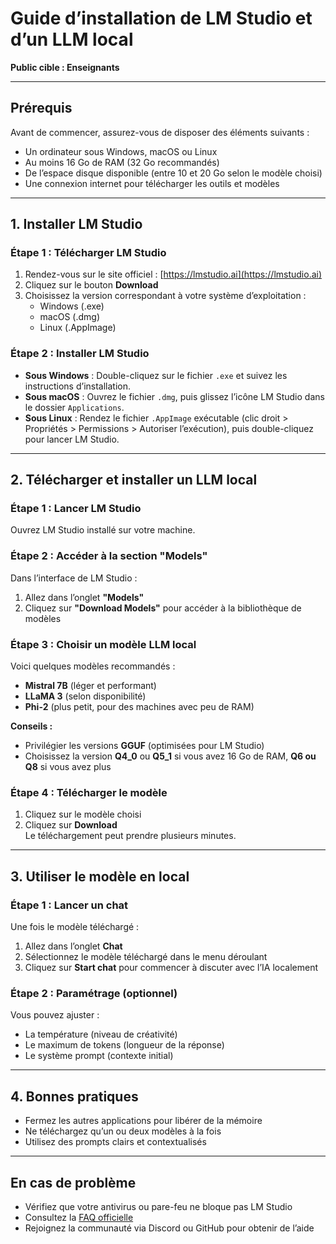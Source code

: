 # Guide d’installation de LM Studio et d’un LLM local  
**Public cible : Enseignants**

---

## Prérequis

Avant de commencer, assurez-vous de disposer des éléments suivants :

- Un ordinateur sous Windows, macOS ou Linux
- Au moins 16 Go de RAM (32 Go recommandés)
- De l’espace disque disponible (entre 10 et 20 Go selon le modèle choisi)
- Une connexion internet pour télécharger les outils et modèles

---

## 1. Installer LM Studio

### Étape 1 : Télécharger LM Studio

1. Rendez-vous sur le site officiel : [https://lmstudio.ai](https://lmstudio.ai)
2. Cliquez sur le bouton **Download**
3. Choisissez la version correspondant à votre système d’exploitation :
   - Windows (.exe)
   - macOS (.dmg)
   - Linux (.AppImage)

### Étape 2 : Installer LM Studio

- **Sous Windows** : Double-cliquez sur le fichier `.exe` et suivez les instructions d’installation.
- **Sous macOS** : Ouvrez le fichier `.dmg`, puis glissez l’icône LM Studio dans le dossier `Applications`.
- **Sous Linux** : Rendez le fichier `.AppImage` exécutable (clic droit > Propriétés > Permissions > Autoriser l’exécution), puis double-cliquez pour lancer LM Studio.

---

## 2. Télécharger et installer un LLM local

### Étape 1 : Lancer LM Studio

Ouvrez LM Studio installé sur votre machine.

### Étape 2 : Accéder à la section "Models"

Dans l’interface de LM Studio :
1. Allez dans l’onglet **"Models"**
2. Cliquez sur **"Download Models"** pour accéder à la bibliothèque de modèles

### Étape 3 : Choisir un modèle LLM local

Voici quelques modèles recommandés :

- **Mistral 7B** (léger et performant)
- **LLaMA 3** (selon disponibilité)
- **Phi-2** (plus petit, pour des machines avec peu de RAM)

**Conseils :**
- Privilégier les versions **GGUF** (optimisées pour LM Studio)
- Choisissez la version **Q4_0** ou **Q5_1** si vous avez 16 Go de RAM, **Q6 ou Q8** si vous avez plus

### Étape 4 : Télécharger le modèle

1. Cliquez sur le modèle choisi
2. Cliquez sur **Download**  
Le téléchargement peut prendre plusieurs minutes.

---

## 3. Utiliser le modèle en local

### Étape 1 : Lancer un chat

Une fois le modèle téléchargé :
1. Allez dans l’onglet **Chat**
2. Sélectionnez le modèle téléchargé dans le menu déroulant
3. Cliquez sur **Start chat** pour commencer à discuter avec l’IA localement

### Étape 2 : Paramétrage (optionnel)

Vous pouvez ajuster :
- La température (niveau de créativité)
- Le maximum de tokens (longueur de la réponse)
- Le système prompt (contexte initial)

---

## 4. Bonnes pratiques

- Fermez les autres applications pour libérer de la mémoire
- Ne téléchargez qu’un ou deux modèles à la fois
- Utilisez des prompts clairs et contextualisés

---

## En cas de problème

- Vérifiez que votre antivirus ou pare-feu ne bloque pas LM Studio
- Consultez la [FAQ officielle](https://lmstudio.ai/docs)
- Rejoignez la communauté via Discord ou GitHub pour obtenir de l’aide

